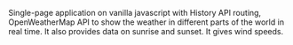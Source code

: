 Single-page application on vanilla javascript with History API routing, OpenWeatherMap API to show the weather in different parts of the world in real time.
It also provides data on sunrise and sunset.
It gives wind speeds.
